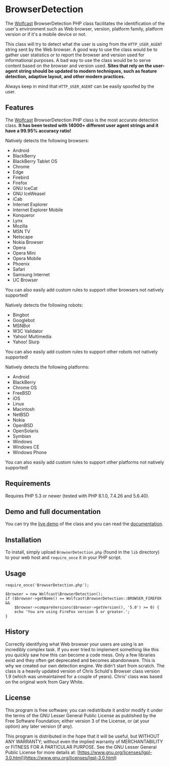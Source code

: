 BrowserDetection
================

The [Wolfcast](https://wolfcast.com/) BrowserDetection PHP class facilitates the identification of the user's environment such as Web browser, version, platform family, platform version or if it's a mobile device or not.

This class will try to detect what the user is using from the `HTTP_USER_AGENT` string sent by the Web browser. A good way to use the class would be to gather user statistics or to report the browser and version used for informational purposes. A bad way to use the class would be to serve content based on the browser and version used. **Sites that rely on the user-agent string should be updated to modern techniques, such as feature detection, adaptive layout, and other modern practices.**

Always keep in mind that `HTTP_USER_AGENT` can be easily spoofed by the user.

Features
--------

The [Wolfcast](https://wolfcast.com/) BrowserDetection PHP class is the most accurate detection class. **It has been tested with 14000+ different user agent strings and it have a 99.95% accuracy ratio!**

Natively detects the following browsers:

  * Android
  * BlackBerry
  * BlackBerry Tablet OS
  * Chrome
  * Edge
  * Firebird
  * Firefox
  * GNU IceCat
  * GNU IceWeasel
  * iCab
  * Internet Explorer
  * Internet Explorer Mobile
  * Konqueror
  * Lynx
  * Mozilla
  * MSN TV
  * Netscape
  * Nokia Browser
  * Opera
  * Opera Mini
  * Opera Mobile
  * Phoenix
  * Safari
  * Samsung Internet
  * UC Browser

You can also easily add custom rules to support other browsers not natively supported!

Natively detects the following robots:

  * Bingbot
  * Googlebot
  * MSNBot
  * W3C Validator
  * Yahoo! Multimedia
  * Yahoo! Slurp

You can also easily add custom rules to support other robots not natively supported!

Natively detects the following platforms:
  * Android
  * BlackBerry
  * Chrome OS
  * FreeBSD
  * iOS
  * Linux
  * Macintosh
  * NetBSD
  * Nokia
  * OpenBSD
  * OpenSolaris
  * Symbian
  * Windows
  * Windows CE
  * Windows Phone

You can also easily add custom rules to support other platforms not natively supported!

Requirements
------------

Requires PHP 5.3 or newer (tested with PHP 8.1.0, 7.4.26 and 5.6.40).

Demo and full documentation
---------------------------

You can try the [live demo](https://wolfcast.com/open-source/browser-detection/tutorial.php) of the class and you can read the [documentation](https://wolfcast.com/open-source/browser-detection/doc/Browser_Detection/BrowserDetection.html).

Installation
------------

To install, simply upload `BrowserDetection.php` (found in the `lib` directory) to your web host and `require_once` it in your PHP script.

Usage
-----

```
require_once('BrowserDetection.php');

$browser = new Wolfcast\BrowserDetection();
if ($browser->getName() == Wolfcast\BrowserDetection::BROWSER_FIREFOX &&
    $browser->compareVersions($browser->getVersion(), '5.0') >= 0) {
    echo 'You are using FireFox version 5 or greater.';
}
```

History
-------

Correctly identifying what Web browser your users are using is an incredibly complex task. If you ever tried to implement something like this you quickly saw how this can become a code mess. Only a few libraries exist and they often get deprecated and becomes abandonware. This is why we created our own detection engine. We didn't start from scratch. The class is a heavily updated version of Chris Schuld's Browser class version 1.9 (which was unmaintained for a couple of years). Chris' class was based on the original work from Gary White.

License
-------

This program is free software; you can redistribute it and/or modify it under the terms of the GNU Lesser General Public License as published by the Free Software Foundation; either version 3 of the License, or (at your option) any later version (if any).

This program is distributed in the hope that it will be useful, but WITHOUT ANY WARRANTY; without even the implied warranty of MERCHANTABILITY or FITNESS FOR A PARTICULAR PURPOSE. See the GNU Lesser General Public License for more details at: [https://www.gnu.org/licenses/lgpl-3.0.html](https://www.gnu.org/licenses/lgpl-3.0.html)
